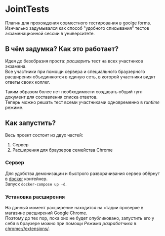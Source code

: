 # JointTests

Плагин для прохождения совместного тестирования в goolge forms.  
Изнчально задумывался как способ "удобного списывания" тестов экзаменационной сессии в университете.

## В чём задумка? Как это работает?

Идея до безобразия проста: *расшарить* тест на всех участников экзамена.  
Все участники при помощи сервера и специального браузерного расширения объединяются в единую сеть, в которой участники видят ответы своих коллег.  

Таким образом более нет необходимости создавать общий гугл документ для составления списка ответов.  
Теперь можно решать тест всеми участниками одновременно в *runtime* режиме.

## Как запустить?

Весь проект состоит из двух частей:
1. Сервер
2. Расширения для браузеров семейства Chrome

### Сервер

Для удобства демонизации и быстрого разворачивания сервер обёрнут в [docker](https://www.docker.com/) контейнер.  
Запуск `docker-compose up -d`.

### Установка расширения

На данный момент расширение находится на стадии проверке в магазине расширений Google Chrome.  
Поэтому до тех пор, пока оно не будет опубликовано, запустить его у себя в браузере можно при помощи *Режима разработчика* в [chrome://extensions/](chrome://extensions/).
